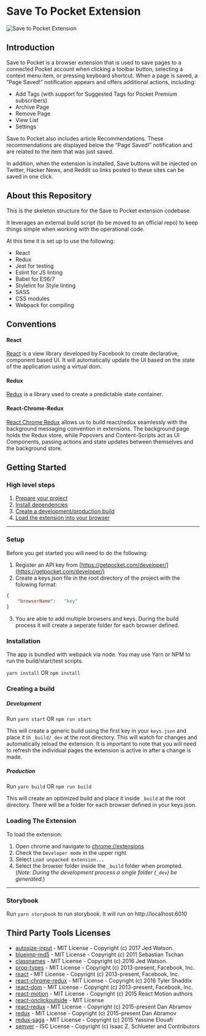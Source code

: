 # Save To Pocket Extension

![Save to Pocket Extension](http://assets.getpocket.com/images/github/Save_to_Pocket.png)

## Introduction

Save to Pocket is a browser extension that is used to save pages to a connected Pocket account when clicking a toolbar button, selecting a context menu item, or pressing keyboard shortcut. When a page is saved, a “Page Saved!” notification appears and offers additional actions, including:

* Add Tags (with support for Suggested Tags for Pocket Premium subscribers)
* Archive Page
* Remove Page
* View List
* Settings

Save to Pocket also includes article Recommendations. These recommendations are displayed below the “Page Saved!” notification and are related to the item that was just saved.

In addition, when the extension is installed, Save buttons will be injected on Twitter, Hacker News, and Reddit so links posted to these sites can be saved in one click.

## About this Repository

This is the skeleton structure for the Save to Pocket extension codebase.

It leverages an external build script (to be moved to an official repo) to keep things simple when working with the operational code.

At this time it is set up to use the following:

- React
- Redux
- Jest for testing
- Eslint for JS linting
- Babel for ES6/7
- Stylelint for Style linting
- SASS
- CSS modules
- Webpack for compiling

## Conventions

#### React
[React](https://facebook.github.io/react/) is a view library developed by Facebook to create declarative, component based UI.  It will automatically update the UI based on the state of the application using a virtual dom.

#### Redux
[Redux](http://redux.js.org/) is a library used to create a predictable state container.

#### React-Chrome-Redux
[React Chrome Redux](https://github.com/tshaddix/react-chrome-redux) allows us to build react/redux seamlessly with the background messaging convention in extensions.  The background page holds the Redux store, while Popovers and Content-Scripts act as UI Components, passing actions and state updates between themselves and the background store.

## Getting Started

### High level steps
1. [Prepare your project](#setupanchor)
1. [Install dependencies](#installanchor)
1. [Create a development/production build](#buildanchor)
1. [Load the extension into your browser](#loadinganchor)

---
<a name="setupanchor"></a>
### Setup
Before you get started you will need to do the following:

1. Register an API key from [https://getpocket.com/developer/](https://getpocket.com/developer/)
2. Create a keys.json file in the root directory of the project with the
folowing format:

```json
{
    "browserName":   "key"
}
```

3. You are able to add multiple browsers and keys.  During the build process
it will create a seperate folder for each browser defined.

<a name="installanchor"></a>
### Installation
The app is bundled with webpack via node.  You may use Yarn or NPM to run the
build/start/test scripts.

`yarn install` OR `npm install`

<a name="buildanchor"></a>
### Creating a build

##### *Development*
Run `yarn start` OR `npm run start`

This will create a generic build using the first key in your `keys.json` and
place it in `_build/_dev` at the root directory.  This will watch for changes and
automatically reload the extension.  It is important to note that you will need
to refresh the individual pages the extension is active in after a change is made.

##### *Production*

Run `yarn build` OR `npm run build`

This will create an optimized build and place it inside `_build` at the root
directory. There will be a folder for each browser defined in
your keys.json.

<a name="loadinganchor"></a>
### Loading The Extension

To load the extension:

1. Open chrome and navigate to [chrome://extensions](chrome://extensions)
2. Check the `Developer mode` in the upper right
3. Select `Load unpacked extension...`
4. Select the browser folder inside the `_build` folder when prompted.
(*Note: During the development process a single folder (`_dev`) be generated.*)
---

### Storybook
Run `yarn storybook` to run storybook. It will run on http://localhost:6010


## Third Party Tools Licenses
-  [autosize-input](https://github.com/JedWatson/react-input-autosize) - MIT License - Copyright (c) 2017 Jed Watson.
-  [blueimp-md5](https://github.com/blueimp/JavaScript-MD5) - MIT License - Copyright (c) 2011 Sebastian Tschan
-  [classnames](https://github.com/JedWatson/classnames) - MIT License - Copyright (c) 2016 Jed Watson.
-  [prop-types](https://github.com/facebook/prop-types) - MIT License - Copyright (c) 2013-present, Facebook, Inc.
-  [react](https://github.com/facebook/react) - MIT License - Copyright (c) 2013-present, Facebook, Inc.
-  [react-chrome-redux](https://github.com/tshaddix/react-chrome-redux) - MIT License - Copyright (c) 2016 Tyler Shaddix
-  [react-dom](https://github.com/facebook/react) - MIT License - Copyright (c) 2013-present, Facebook, Inc.
-  [react-motion](https://github.com/chenglou/react-motion) - MIT License - Copyright (c) 2015 React Motion authors
-  [react-onclickoutside](https://github.com/Pomax/react-onclickoutside) - MIT License
-  [react-redux](https://github.com/reactjs/react-redux) - MIT License - Copyright (c) 2015-present Dan Abramov
-  [redux](https://github.com/reactjs/redux) - MIT License - Copyright (c) 2015-present Dan Abramov
-  [redux-saga](https://github.com/redux-saga/redux-saga) - MIT License - Copyright (c) 2015 Yassine Elouafi
-  [semver](https://github.com/npm/node-semver) - ISC License - Copyright (c) Isaac Z. Schlueter and Contributors

